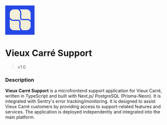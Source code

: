 ![App Icon](/public/image/svg/vieux-carre-support.svg) &nbsp;

# Vieux Carré Support
> v1.0


### Description
**Vieux Carré Support** is a microfrontend support application for Vieux Carré, written in TypeScript and built with Next.js/ PostgreSQL (Prisma-Neon). It is integrated with Sentry's error tracking/monitoring. It is designed to assist Vieux Carré customers by providing access to support-related features and services. The application is deployed independently and integrated into the main platform.
